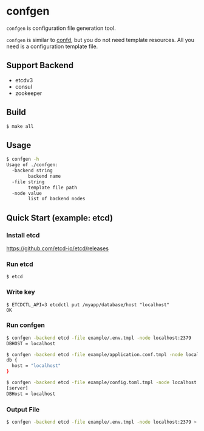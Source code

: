 # confgen
`confgen` is configuration file generation tool.

`confgen` is similar to [confd](https://github.com/kelseyhightower/confd), but you do not need template resources.
All you need is a configuration template file.

## Support Backend
- etcdv3
- consul
- zookeeper

## Build
```bash
$ make all
```

## Usage
```bash
$ confgen -h
Usage of ./confgen:
  -backend string
    	backend name
  -file string
    	template file path
  -node value
    	list of backend nodes
```

## Quick Start (example: etcd)
### Install etcd
https://github.com/etcd-io/etcd/releases

### Run etcd
```
$ etcd
```

### Write key
```
$ ETCDCTL_API=3 etcdctl put /myapp/database/host "localhost"
OK
```
### Run confgen

```bash
$ confgen -backend etcd -file example/.env.tmpl -node localhost:2379
DBHOST = localhost

$ confgen -backend etcd -file example/application.conf.tmpl -node localhost:2379
db {
  host = "localhost"
}

$ confgen -backend etcd -file example/config.toml.tmpl -node localhost:2379
[server]
DBHost = localhost
```

### Output File
```bash
$ confgen -backend etcd -file example/.env.tmpl -node localhost:2379 > .env
```

